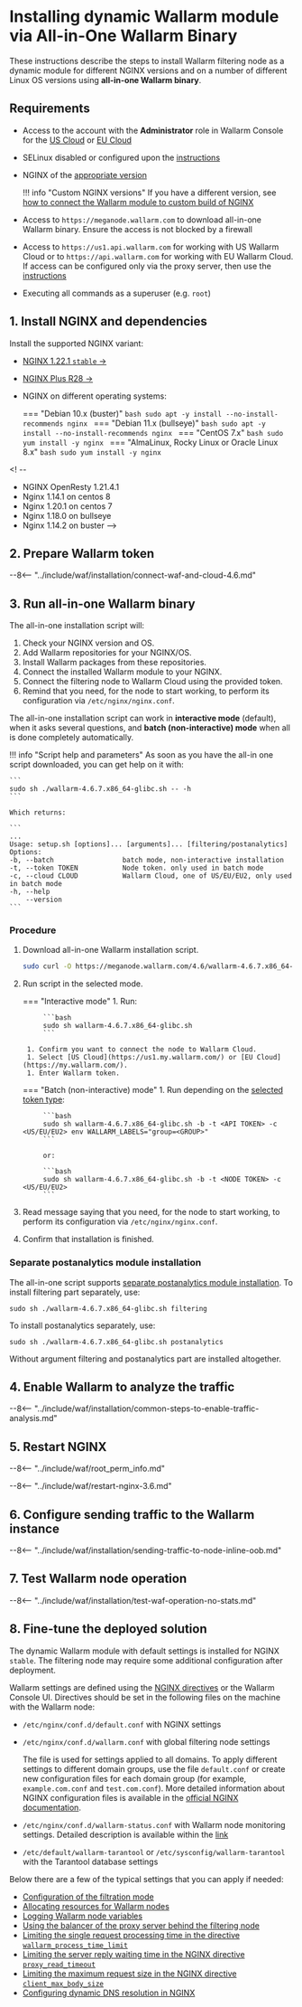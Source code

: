 [img-wl-console-users]:             ../../images/check-user-no-2fa.png
[wallarm-status-instr]:             ../../admin-en/configure-statistics-service.md
[memory-instr]:                     ../../admin-en/configuration-guides/allocate-resources-for-node.md
[waf-directives-instr]:             ../../admin-en/configure-parameters-en.md
[ptrav-attack-docs]:                ../../attacks-vulns-list.md#path-traversal
[attacks-in-ui-image]:           ../../images/admin-guides/test-attacks-quickstart.png
[waf-mode-instr]:                   ../../admin-en/configure-wallarm-mode.md
[logging-instr]:                    ../../admin-en/configure-logging.md
[proxy-balancer-instr]:             ../../admin-en/using-proxy-or-balancer-en.md
[process-time-limit-instr]:         ../../admin-en/configure-parameters-en.md#wallarm_process_time_limit
[configure-selinux-instr]:          ../../admin-en/configure-selinux.md
[configure-proxy-balancer-instr]:   ../../admin-en/configuration-guides/access-to-wallarm-api-via-proxy.md
[update-instr]:                     ../../updating-migrating/nginx-modules.md
[install-postanalytics-docs]:        ../../../admin-en/installation-postanalytics-en/
[dynamic-dns-resolution-nginx]:     ../../admin-en/configure-dynamic-dns-resolution-nginx.md
[waf-mode-recommendations]:          ../../about-wallarm/deployment-best-practices.md#follow-recommended-onboarding-steps
[ip-lists-docs]:                    ../../user-guides/ip-lists/overview.md
[versioning-policy]:                ../../updating-migrating/versioning-policy.md#version-list
[install-postanalytics-instr]:      ../../admin-en/installation-postanalytics-en.md
[waf-installation-instr-latest]:     /installation/nginx/dynamic-module/
[img-node-with-several-instances]:  ../../images/user-guides/nodes/wallarm-node-with-two-instances.png
[img-create-wallarm-node]:      ../../images/user-guides/nodes/create-cloud-node.png
[nginx-custom]:                 ../../faq/nginx-compatibility.md#is-wallarm-filtering-node-compatible-with-the-custom-build-of-nginx
[node-token]:                       ../../quickstart.md#deploy-the-wallarm-filtering-node
[api-token]:                        ../../user-guides/settings/api-tokens.md
[platform]:                         ../../admin-en/supported-platforms.md
[oob-docs]:                         ../oob/overview.md
[oob-advantages-limitations]:       ../oob/overview.md#advantages-and-limitations
[web-server-mirroring-examples]:    ../oob/web-server-mirroring/overview.md#examples-of-web-server-configuration-for-traffic-mirroring

# Installing dynamic Wallarm module via All-in-One Wallarm Binary

These instructions describe the steps to install Wallarm filtering node as a dynamic module for different NGINX versions and on a number of different Linux OS versions using **all-in-one Wallarm binary**.

## Requirements

* Access to the account with the **Administrator** role in Wallarm Console for the [US Cloud](https://us1.my.wallarm.com/) or [EU Cloud](https://my.wallarm.com/)
* SELinux disabled or configured upon the [instructions](../../admin-en/configure-selinux.md)
* NGINX of the [appropriate version](#1-install-nginx-and-dependencies)

    !!! info "Custom NGINX versions"
        If you have a different version, see [how to connect the Wallarm module to custom build of NGINX](../../faq/nginx-compatibility.md#is-wallarm-filtering-node-compatible-with-the-custom-build-of-nginx)

* Access to `https://meganode.wallarm.com` to download all-in-one Wallarm binary. Ensure the access is not blocked by a firewall
* Access to `https://us1.api.wallarm.com` for working with US Wallarm Cloud or to `https://api.wallarm.com` for working with EU Wallarm Cloud. If access can be configured only via the proxy server, then use the [instructions][configure-proxy-balancer-instr]
* Executing all commands as a superuser (e.g. `root`)

## 1. Install NGINX and dependencies

Install the supported NGINX variant:

* [NGINX 1.22.1 `stable` →](dynamic-module.md#1-install-nginx-stable-and-dependencies)
* [NGINX Plus R28 →](../nginx-plus.md#1-install-nginx-plus-and-dependencies)
* NGINX on different operating systems:

    === "Debian 10.x (buster)"
        ```bash
        sudo apt -y install --no-install-recommends nginx
        ```
    === "Debian 11.x (bullseye)"
        ```bash
        sudo apt -y install --no-install-recommends nginx
        ```
    === "CentOS 7.x"
        ```bash
        sudo yum install -y nginx
        ```
    === "AlmaLinux, Rocky Linux or Oracle Linux 8.x"
        ```bash
        sudo yum install -y nginx
        ```

<! --  
* NGINX OpenResty 1.21.4.1
* Nginx 1.14.1 on centos 8
* Nginx 1.20.1 on centos 7
* Nginx 1.18.0 on bullseye
* Nginx 1.14.2 on buster
-->

## 2. Prepare Wallarm token

--8<-- "../include/waf/installation/connect-waf-and-cloud-4.6.md"

## 3. Run all-in-one Wallarm binary

The all-in-one installation script will:

1. Check your NGINX version and OS.
1. Add Wallarm repositories for your NGINX/OS.
1. Install Wallarm packages from these repositories.
1. Connect the installed Wallarm module to your NGINX.
1. Connect the filtering node to Wallarm Cloud using the provided token.
1. Remind that you need, for the node to start working, to perform its configuration via `/etc/nginx/nginx.conf`.

The all-in-one installation script can work in **interactive mode** (default), when it asks several questions, and **batch (non-interactive) mode** when all is done completely automatically.

!!! info "Script help and parameters"
    As soon as you have the all-in one script downloaded, you can get help on it with:

    ```
    sudo sh ./wallarm-4.6.7.x86_64-glibc.sh -- -h
    ```

    Which returns:

    ```
    ...
    Usage: setup.sh [options]... [arguments]... [filtering/postanalytics]
    Options:
    -b, --batch                 batch mode, non-interactive installation
    -t, --token TOKEN           Node token. only used in batch mode
    -c, --cloud CLOUD           Wallarm Cloud, one of US/EU/EU2, only used in batch mode
    -h, --help
        --version
    ```

### Procedure

1. Download all-in-one Wallarm installation script.

    ```bash
    sudo curl -O https://meganode.wallarm.com/4.6/wallarm-4.6.7.x86_64-glibc.sh
    ```

1. Run script in the selected mode.

    === "Interactive mode"
        1. Run:

            ```bash
            sudo sh wallarm-4.6.7.x86_64-glibc.sh
            ```

        1. Confirm you want to connect the node to Wallarm Cloud.
        1. Select [US Cloud](https://us1.my.wallarm.com/) or [EU Cloud](https://my.wallarm.com/).
        1. Enter Wallarm token.

    === "Batch (non-interactive) mode"
        1. Run depending on the [selected token type](../../user-guides/nodes/nodes.md#connecting-new-node-to-wallarm-cloud):

            ```bash
            sudo sh wallarm-4.6.7.x86_64-glibc.sh -b -t <API TOKEN> -с <US/EU/EU2> env WALLARM_LABELS="group=<GROUP>"
            ```

            or:

            ```bash
            sudo sh wallarm-4.6.7.x86_64-glibc.sh -b -t <NODE TOKEN> -с <US/EU/EU2>
            ```

1. Read message saying that you need, for the node to start working, to perform its configuration via `/etc/nginx/nginx.conf`.
1. Confirm that installation is finished.

### Separate postanalytics module installation

The all-in-one script supports [separate postanalytics module installation](../../admin-en/installation-postanalytics-en.md). To install filtering part separately, use:

```
sudo sh ./wallarm-4.6.7.x86_64-glibc.sh filtering
```

To install postanalytics separately, use:

```
sudo sh ./wallarm-4.6.7.x86_64-glibc.sh postanalytics
```

Without argument filtering and postanalytics part are installed altogether.

## 4. Enable Wallarm to analyze the traffic

--8<-- "../include/waf/installation/common-steps-to-enable-traffic-analysis.md"

## 5. Restart NGINX

--8<-- "../include/waf/root_perm_info.md"

--8<-- "../include/waf/restart-nginx-3.6.md"

## 6. Configure sending traffic to the Wallarm instance

--8<-- "../include/waf/installation/sending-traffic-to-node-inline-oob.md"

## 7. Test Wallarm node operation

--8<-- "../include/waf/installation/test-waf-operation-no-stats.md"

## 8. Fine-tune the deployed solution

The dynamic Wallarm module with default settings is installed for NGINX `stable`. The filtering node may require some additional configuration after deployment.

Wallarm settings are defined using the [NGINX directives](../../admin-en/configure-parameters-en.md) or the Wallarm Console UI. Directives should be set in the following files on the machine with the Wallarm node:

* `/etc/nginx/conf.d/default.conf` with NGINX settings
* `/etc/nginx/conf.d/wallarm.conf` with global filtering node settings

    The file is used for settings applied to all domains. To apply different settings to different domain groups, use the file `default.conf` or create new configuration files for each domain group (for example, `example.com.conf` and `test.com.conf`). More detailed information about NGINX configuration files is available in the [official NGINX documentation](https://nginx.org/en/docs/beginners_guide.html).
* `/etc/nginx/conf.d/wallarm-status.conf` with Wallarm node monitoring settings. Detailed description is available within the [link][wallarm-status-instr]
* `/etc/default/wallarm-tarantool` or `/etc/sysconfig/wallarm-tarantool` with the Tarantool database settings

Below there are a few of the typical settings that you can apply if needed:

* [Configuration of the filtration mode][waf-mode-instr]
* [Allocating resources for Wallarm nodes][memory-instr]
* [Logging Wallarm node variables][logging-instr]
* [Using the balancer of the proxy server behind the filtering node][proxy-balancer-instr]
* [Limiting the single request processing time in the directive `wallarm_process_time_limit`][process-time-limit-instr]
* [Limiting the server reply waiting time in the NGINX directive `proxy_read_timeout`](https://nginx.org/en/docs/http/ngx_http_proxy_module.html#proxy_read_timeout)
* [Limiting the maximum request size in the NGINX directive `client_max_body_size`](https://nginx.org/en/docs/http/ngx_http_core_module.html#client_max_body_size)
* [Configuring dynamic DNS resolution in NGINX][dynamic-dns-resolution-nginx]
